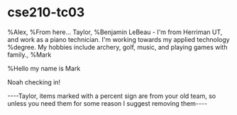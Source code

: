 # cse210-tc03

%Alex,
%From here...
Taylor,
%Benjamin LeBeau - I'm from Herriman UT, and work as a piano technician. I'm working towards my applied technology %degree. My hobbies include archery, golf, music, and playing games with family.,
%Mark

%Hello my name is Mark


Noah checking in!

----Taylor, items marked with a percent sign are from your old team, so unless you need them for some reason I suggest removing them----